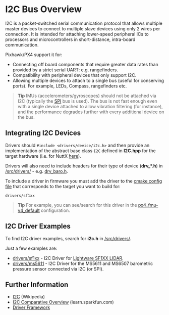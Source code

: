 # I2C Bus Overview

I2C is a packet-switched serial communication protocol that allows multiple master devices to connect to multiple slave devices using only 2 wires per connection. It is intended for attaching lower-speed peripheral ICs to processors and microcontrollers in short-distance, intra-board communication.

Pixhawk/PX4 support it for:
* Connecting off board components that require greater data rates than provided by a strict serial UART: e.g. rangefinders.
* Compatibility with peripheral devices that only support I2C.
* Allowing multiple devices to attach to a single bus (useful for conserving ports). For example, LEDs, Compass, rangefinders etc.

> **Tip** IMUs (accelerometers/gyroscopes) should not be attached via I2C (typically the [SPI](https://en.wikipedia.org/wiki/Serial_Peripheral_Interface_Bus) bus is used). The bus is not fast enough even with a single device attached to allow vibration filtering (for instance), and the performance degrades further with every additional device on the bus.


## Integrating I2C Devices

Drivers should `#include <drivers/device/i2c.h>` and then provide an implementation of the abstract base class `I2C` defined in **I2C.hpp** for the target hardware (i.e. for NuttX [here](https://github.com/PX4/Firmware/blob/master/src/drivers/device/nuttx/I2C.hpp)).

Drivers will also need to include headers for their type of device (**drv_*.h**) in [/src/drivers/](https://github.com/PX4/Firmware/tree/master/src/drivers) - e.g. [drv_baro.h](https://github.com/PX4/Firmware/blob/master/src/drivers/drv_baro.h).

To include a driver in firmware you must add the driver to the [cmake config file](https://github.com/PX4/Firmware/tree/master/cmake/configs) that corresponds to the target you want to build for:
```
drivers/sf1xx
``` 

> **Tip** For example, you can see/search for this driver in the [px4_fmu-v4_default](https://github.com/PX4/Firmware/blob/master/boards/px4/fmu-v4/default.cmake) configuration.


## I2C Driver Examples

To find I2C driver examples, search for **i2c.h** in [/src/drivers/](https://github.com/PX4/Firmware/tree/master/src/drivers).

Just a few examples are:
* [drivers/sf1xx](https://github.com/PX4/Firmware/tree/master/src/drivers/distance_sensor/sf1xx) - I2C Driver for [Lightware SF1XX LIDAR](https://docs.px4.io/en/sensor/sfxx_lidar.html).
* [drivers/ms5611](https://github.com/PX4/Firmware/tree/master/src/drivers/barometer/ms5611) - I2C Driver for the MS5611 and MS6507 barometric pressure sensor connected via I2C (or SPI).

## Further Information

* [I2C](https://en.wikipedia.org/wiki/I%C2%B2C) (Wikipedia)
* [I2C Comparative Overview](https://learn.sparkfun.com/tutorials/i2c) (learn.sparkfun.com)
* [Driver Framework](../middleware/drivers.md)
